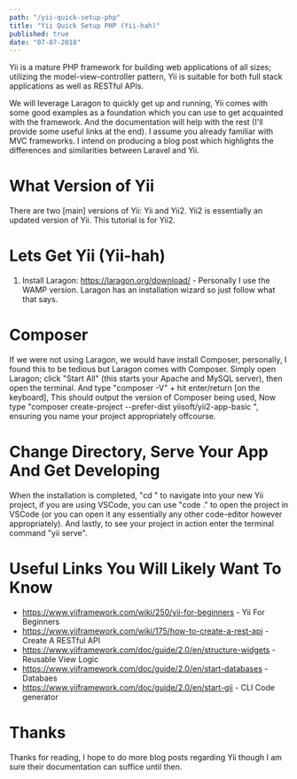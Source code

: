 ```yaml
--- 
path: "/yii-quick-setup-php"
title: "Yii Quick Setup PHP (Yii-hah)" 
published: true
date: "07-07-2018" 
--- 
```


Yii is a mature PHP framework for building web applications of all sizes; utilizing the model-view-controller pattern, Yii is suitable for both full stack applications as well as RESTful APIs. 
<!-- more --> 

We will leverage Laragon to quickly get up and running, Yii comes with some good examples as a foundation which you can use to get acquainted with the framework. And the documentation will help with the rest (I'll provide some useful links at the end). I assume you already familiar with MVC frameworks. I intend on producing a blog post which highlights the differences and similarities between Laravel and Yii. 

# What Version of Yii 
There are two [main] versions of Yii: Yii and Yii2. Yii2 is essentially an updated version of Yii. This tutorial is for Yii2. 

# Lets Get Yii (Yii-hah)
1. Install Laragon: https://laragon.org/download/ - Personally I use the WAMP version. Laragon has an installation wizard so just follow what that says. 

# Composer 
If we were not using Laragon, we would have install Composer, personally, I found this to be tedious but Laragon comes with Composer. Simply open Laragon; click "Start All" (this starts your Apache and MySQL server), then open the terminal. And type "composer -V" + hit enter/return [on the keyboard], This should output the version of Composer being used, Now type "composer create-project --prefer-dist yiisoft/yii2-app-basic <project-name>", ensuring you name your project appropriately offcourse. 

# Change Directory, Serve Your App And Get Developing 
When the installation is completed, "cd <project-name>" to navigate into your new Yii project, if you are using VSCode, you can use "code ." to open the project in VSCode (or you can open it any essentially any other code-editor however appropriately). And lastly, to see your project in action enter the terminal command "yii serve". 

# Useful Links You Will Likely Want To Know 
* https://www.yiiframework.com/wiki/250/yii-for-beginners - Yii For Beginners 
* https://www.yiiframework.com/wiki/175/how-to-create-a-rest-api - Create  A RESTful API 
* https://www.yiiframework.com/doc/guide/2.0/en/structure-widgets - Reusable View Logic 
* https://www.yiiframework.com/doc/guide/2.0/en/start-databases - Databaes 
* https://www.yiiframework.com/doc/guide/2.0/en/start-gii - CLI Code generator 

# Thanks 
Thanks for reading, I hope to do more blog posts regarding Yii though I am sure their documentation can suffice until then. 

